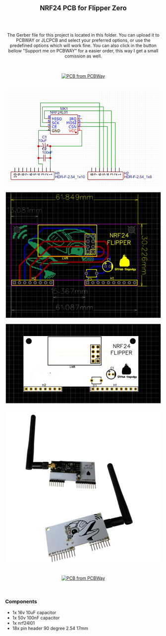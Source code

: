 <h2 align="center">NRF24 PCB for Flipper Zero</h2>
<br></br>
<p align="center">The Gerber file for this project is located in this folder. You can upload it to PCBWAY or JLCPCB and select your preferred options, or use the predefined options which will work fine. You can also click in the button bellow "Support me on PCBWAY" for a easier order, this way I get a small comission as well.</p>
<br></br>
<div align="center">
<a href="https://www.pcbway.com/project/shareproject/NRF24_PCB_for_Flipper_Zero_V1_1_5aae997c.html"><img src="https://www.pcbway.com/project/img/images/frompcbway-1220.png" alt="PCB from PCBWay" /></a>
</div>
<br></br>
<div align="center">
<img src="https://github.com/tiagodgy/flipper/blob/main/nrf24_pcb/images/nrf24_diagram.png?raw=true" width="500px"></img>
<br></br>
<img src="https://github.com/tiagodgy/flipper/blob/main/nrf24_pcb/images/nrf24_pcb1.png?raw=true" width="500px"></img>
<br></br>
<img src="https://github.com/tiagodgy/flipper/blob/main/nrf24_pcb/images/nrf24_pcb_2D.png?raw=true" width="500px"></img>
<br></br>
<img src="https://github.com/tiagodgy/flipper/blob/main/nrf24_pcb/images/nrf24_pcb_v1.png?raw=true" width="500px"></img>
</div>
<br></br>
<div align="center">
<a href="https://www.pcbway.com/project/shareproject/NRF24_PCB_for_Flipper_Zero_V1_1_5aae997c.html"><img src="https://www.pcbway.com/project/img/images/frompcbway-1220.png" alt="PCB from PCBWay" /></a>
</div>
<br></br>
<h3>Components</h3>
<ul>
<li>1x 16v 10uF capacitor</li>
<li>1x 50v 100nF capacitor</li>
<li>1x nrf24l01</li>
<li>18x pin header 90 degree 2.54 17mm</li>
</ul>
